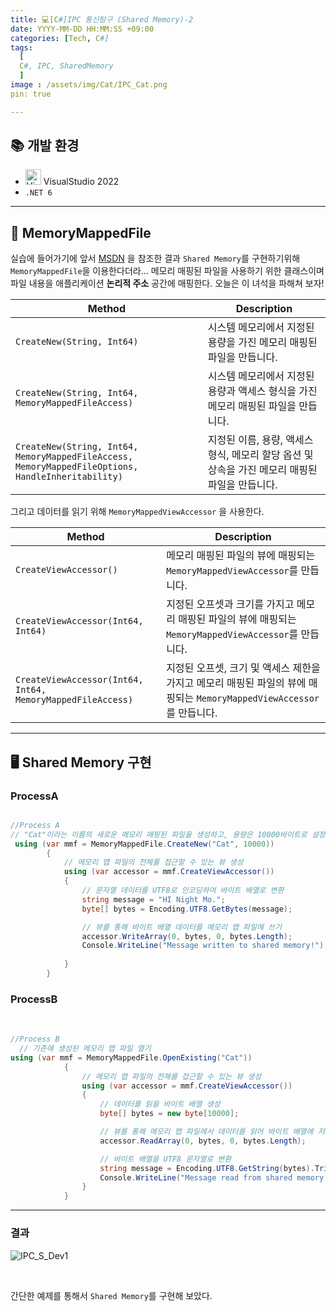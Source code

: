```yaml
---
title: 💻[C#]IPC 통신탐구 (Shared Memory)-2
date: YYYY-MM-DD HH:MM:SS +09:00
categories: [Tech, C#]
tags:
  [
  C#, IPC, SharedMemory
  ]
image : /assets/img/Cat/IPC_Cat.png
pin: true

---
```


## 📚 개발 환경

* <img src="https://cdn3.emoji.gg/emojis/8574_visual_studio.png" alt="View" width="25" height="25"> VisualStudio 2022
* `.NET 6`



---
## 📑 MemoryMappedFile 

실습에 들어가기에 앞서  [MSDN](https://learn.microsoft.com/ko-kr/dotnet/api/system.io.memorymappedfiles?view=net-6.0) 을 참조한 결과 `Shared Memory`를 구현하기위해 `MemoryMappedFile`을 이용한다더라...
메모리 매핑된 파일을 사용하기 위한 클래스이며 파일 내용을 애플리케이션 **논리적 주소** 공간에 매핑한다.
오늘은 이 녀석을 파해쳐 보자!
<br>


| Method                                                                                            | Description                                                                                    |
| ------------------------------------------------------------------------------------------------- | ---------------------------------------------------------------------------------------------- |
| `CreateNew(String, Int64)`                                                                        | 시스템 메모리에서 지정된 용량을 가진 메모리 매핑된 파일을 만듭니다.                            |
| `CreateNew(String, Int64, MemoryMappedFileAccess)`                                                | 시스템 메모리에서 지정된 용량과 액세스 형식을 가진 메모리 매핑된 파일을 만듭니다.              |
| `CreateNew(String, Int64, MemoryMappedFileAccess, MemoryMappedFileOptions, HandleInheritability)` | 지정된 이름, 용량, 액세스 형식, 메모리 할당 옵션 및 상속을 가진 메모리 매핑된 파일을 만듭니다. |

그리고 데이터를 읽기 위해 `MemoryMappedViewAccessor` 을 사용한다.

| Method                                                     | Description                                                                                                           |
| ---------------------------------------------------------- | --------------------------------------------------------------------------------------------------------------------- |
| `CreateViewAccessor()`                                     | 메모리 매핑된 파일의 뷰에 매핑되는 `MemoryMappedViewAccessor`를 만듭니다.                                             |
| `CreateViewAccessor(Int64, Int64)`                         | 지정된 오프셋과 크기를 가지고 메모리 매핑된 파일의 뷰에 매핑되는 `MemoryMappedViewAccessor`를 만듭니다.               |
| `CreateViewAccessor(Int64, Int64, MemoryMappedFileAccess)` | 지정된 오프셋, 크기 및 액세스 제한을 가지고 메모리 매핑된 파일의 뷰에 매핑되는 `MemoryMappedViewAccessor`를 만듭니다. |

---

## 🖥️ Shared Memory 구현
  
### ProcessA

```csharp

//Process A
// "Cat"이라는 이름의 새로운 메모리 매핑된 파일을 생성하고, 용량은 10000바이트로 설정합니다.
 using (var mmf = MemoryMappedFile.CreateNew("Cat", 10000))
        {
            // 메모리 맵 파일의 전체를 접근할 수 있는 뷰 생성
            using (var accessor = mmf.CreateViewAccessor())
            {
                // 문자열 데이터를 UTF8로 인코딩하여 바이트 배열로 변환
                string message = "HI Night Mo.";
                byte[] bytes = Encoding.UTF8.GetBytes(message);

                // 뷰를 통해 바이트 배열 데이터를 메모리 맵 파일에 쓰기
                accessor.WriteArray(0, bytes, 0, bytes.Length);
                Console.WriteLine("Message written to shared memory!");
                
            }
        }

  ```
### ProcessB

  <br>

```csharp
//Process B 
  // 기존에 생성된 메모리 맵 파일 열기
using (var mmf = MemoryMappedFile.OpenExisting("Cat"))
            {
                // 메모리 맵 파일의 전체를 접근할 수 있는 뷰 생성
                using (var accessor = mmf.CreateViewAccessor())
                {
                    // 데이터를 읽을 바이트 배열 생성
                    byte[] bytes = new byte[10000];

                    // 뷰를 통해 메모리 맵 파일에서 데이터를 읽어 바이트 배열에 저장
                    accessor.ReadArray(0, bytes, 0, bytes.Length);

                    // 바이트 배열을 UTF8 문자열로 변환
                    string message = Encoding.UTF8.GetString(bytes).TrimEnd('\0');
                    Console.WriteLine("Message read from shared memory: " + message);
                }
            }
  ```

---

### 결과

![IPC_S_Dev1](https://github.com/Gubeommo/TIL/assets/86589565/329a87d6-5899-47c3-9791-a94bf40420b5)

<br>

간단한 예제를 통해서 `Shared Memory`를 구현해 보았다. 